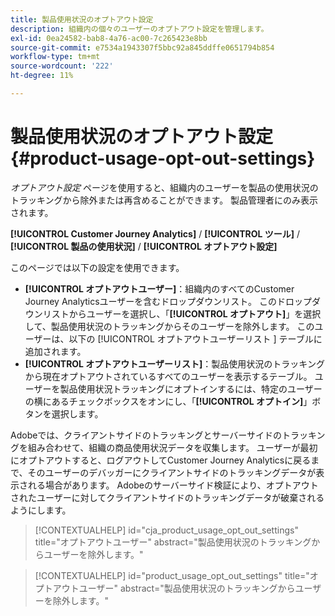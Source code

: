 ```yaml
---
title: 製品使用状況のオプトアウト設定
description: 組織内の個々のユーザーのオプトアウト設定を管理します。
exl-id: 0ea24582-bab8-4a76-ac00-7c265423e8bb
source-git-commit: e7534a1943307f5bbc92a845ddffe0651794b854
workflow-type: tm+mt
source-wordcount: '222'
ht-degree: 11%

---
```


# 製品使用状況のオプトアウト設定 {#product-usage-opt-out-settings}

_オプトアウト設定_ ページを使用すると、組織内のユーザーを製品の使用状況のトラッキングから除外または再含めることができます。 製品管理者にのみ表示されます。

**[!UICONTROL Customer Journey Analytics]** / **[!UICONTROL ツール]** / **[!UICONTROL 製品の使用状況]** / **[!UICONTROL オプトアウト設定]**

このページでは以下の設定を使用できます。

* **[!UICONTROL オプトアウトユーザー]**：組織内のすべてのCustomer Journey Analyticsユーザーを含むドロップダウンリスト。 このドロップダウンリストからユーザーを選択し、「**[!UICONTROL オプトアウト]**」を選択して、製品使用状況のトラッキングからそのユーザーを除外します。 このユーザーは、以下の [!UICONTROL  オプトアウトユーザーリスト ] テーブルに追加されます。
* **[!UICONTROL オプトアウトユーザーリスト]**：製品使用状況のトラッキングから現在オプトアウトされているすべてのユーザーを表示するテーブル。 ユーザーを製品使用状況トラッキングにオプトインするには、特定のユーザーの横にあるチェックボックスをオンにし、「**[!UICONTROL オプトイン]**」ボタンを選択します。

Adobeでは、クライアントサイドのトラッキングとサーバーサイドのトラッキングを組み合わせて、組織の商品使用状況データを収集します。 ユーザーが最初にオプトアウトすると、ログアウトしてCustomer Journey Analyticsに戻るまで、そのユーザーのデバッガーにクライアントサイドのトラッキングデータが表示される場合があります。 Adobeのサーバーサイド検証により、オプトアウトされたユーザーに対してクライアントサイドのトラッキングデータが破棄されるようにします。

>[!CONTEXTUALHELP]
>id="cja_product_usage_opt_out_settings"
>title="オプトアウトユーザー"
>abstract="製品使用状況のトラッキングからユーザーを除外します。"

>[!CONTEXTUALHELP]
>id="product_usage_opt_out_settings"
>title="オプトアウトユーザー"
>abstract="製品使用状況のトラッキングからユーザーを除外します。"
